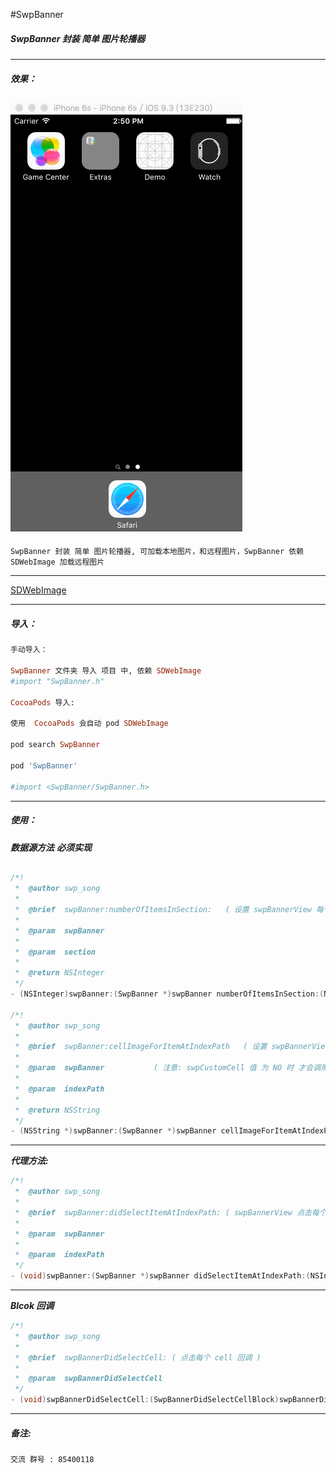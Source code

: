 #SwpBanner


##### SwpBanner 封装 简单 图片轮播器 

---
##### 效果：
![(图片轮播效果)](https://raw.githubusercontent.com/swp-song/SwpBanner/master/Screenshot/SwpBanner.gif)
---

```
SwpBanner 封装 简单 图片轮播器, 可加载本地图片，和远程图片，SwpBanner 依赖 SDWebImage 加载远程图片
```

---

[SDWebImage](https://github.com/rs/SDWebImage)

---

##### 导入：
```ruby
手动导入：

SwpBanner 文件夹 导入 项目 中, 依赖 SDWebImage 
#import "SwpBanner.h"

CocoaPods 导入:

使用  CocoaPods 会自动 pod SDWebImage

pod search SwpBanner

pod 'SwpBanner'

#import <SwpBanner/SwpBanner.h>

```
---

##### 使用：


___数据源方法___ ___必须实现___

```Objective-C

/*!
 *  @author swp_song
 *
 *  @brief  swpBanner:numberOfItemsInSection:   ( 设置 swpBannerView 每个分组显示数据的个数 )
 *
 *  @param  swpBanner
 *
 *  @param  section
 *
 *  @return NSInteger
 */
- (NSInteger)swpBanner:(SwpBanner *)swpBanner numberOfItemsInSection:(NSInteger)section;

/*!
 *  @author swp_song
 *
 *  @brief  swpBanner:cellImageForItemAtIndexPath   ( 设置 swpBannerView 显示默认的cell 显示图片的名称 | 远程 URL )
 *
 *  @param  swpBanner           ( 注意: swpCustomCell 值 为 NO 时 才会调用， swpCustomCell 默认为 NO )
 *
 *  @param  indexPath
 *
 *  @return NSString
 */
- (NSString *)swpBanner:(SwpBanner *)swpBanner cellImageForItemAtIndexPath:(NSIndexPath *)indexPath;
```
---

___代理方法:___

```Objective-C
/*!
 *  @author swp_song
 *
 *  @brief  swpBanner:didSelectItemAtIndexPath: ( swpBannerView 点击每个cell调用 )
 *
 *  @param  swpBanner
 *
 *  @param  indexPath
 */
- (void)swpBanner:(SwpBanner *)swpBanner didSelectItemAtIndexPath:(NSIndexPath *)indexPath;
```
---

___Blcok 回调___

```Objective-C
/*!
 *  @author swp_song
 *
 *  @brief  swpBannerDidSelectCell: ( 点击每个 cell 回调 )
 *
 *  @param  swpBannerDidSelectCell
 */
- (void)swpBannerDidSelectCell:(SwpBannerDidSelectCellBlock)swpBannerDidSelectCell;
```
---
##### 备注:
```
交流 群号 : 85400118
```


